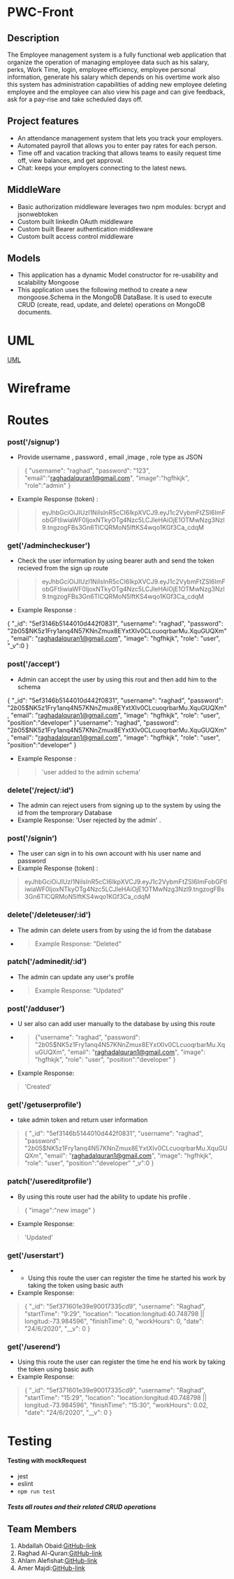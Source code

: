 # PWC-Front
## Description
The Employee management system is a fully functional web application that
 organize the operation of managing employee data such as his salary, perks, Work Time, login,
 employee efficiency, employee personal information, generate his salary which depends on his overtime work also this system has
 administration capabilities of adding new employee deleting employee and the employee can also view his page
 and can give feedback, ask for a pay-rise and take scheduled days off.
## Project features
- An attendance management system that lets you track your employers.
- Automated payroll that allows you to enter pay rates for each person.
- Time off and vacation tracking that allows teams to easily request time off, view balances, and get approval.
- Chat: keeps your employers connecting to the latest news.
## MiddleWare
- Basic authorization middleware leverages two npm modules: bcrypt and jsonwebtoken
- Custom built linkedIn OAuth middleware
- Custom built Bearer authentication middleware
- Custom built access control middleware
## Models
- This application has a dynamic Model constructor for re-usability and scalability
Mongoose
- This application uses the following method to create a new mongoose.Schema in the MongoDB DataBase. It is used to execute CRUD (create, read, update, and delete) operations on MongoDB documents.
 # UML
 [UML](../../../assest/UML.png)
 # Wireframe
 <!-- [Wireframe]() -->
# Routes
### post('/signup')
* Provide username , password , email ,image , role type as JSON
>
>{
"username": "raghad",
"password": "123",
"email":"raghadalquran1@gmail.com",
"image":"hgfhkjk",
"role":"admin"
}
* Example Response (token) :
>> eyJhbGciOiJIUzI1NiIsInR5cCI6IkpXVCJ9.eyJ1c2VybmFtZSI6ImFobGFtIiwiaWF0IjoxNTkyOTg4Nzc5LCJleHAiOjE1OTMwNzg3Nzl9.tngzogFBs3Gn6TlCQRMoN5IftKS4wqo1KGf3Ca_cdqM
### get('/admincheckuser')
* Check the user information by using bearer auth and send the token recieved from the sign up route
>> eyJhbGciOiJIUzI1NiIsInR5cCI6IkpXVCJ9.eyJ1c2VybmFtZSI6ImFobGFtIiwiaWF0IjoxNTkyOTg4Nzc5LCJleHAiOjE1OTMwNzg3Nzl9.tngzogFBs3Gn6TlCQRMoN5IftKS4wqo1KGf3Ca_cdqM
*  Example Response  :
>
{
"_id": "5ef3146b5144010d442f0831",
 "username": "raghad",
"password": "$2b$05$NK5z1Fry1anq4N57KNnZmux8EYxtXIv0CLcuoqrbarMu.XquGUQXm",
"email": "raghadalquran1@gmail.com",
"image": "hgfhkjk",
"role": "user",
"_v":0
 }
### post('/accept')
* Admin can accept the user by using this rout and then add him to the schema
>
{
"_id": "5ef3146b5144010d442f0831",
 "username": "raghad",
"password": "$2b$05$NK5z1Fry1anq4N57KNnZmux8EYxtXIv0CLcuoqrbarMu.XquGUQXm",
"email": "raghadalquran1@gmail.com",
"image": "hgfhkjk",
"role": "user",
"position":"developer"
 }"username": "raghad",
"password": "$2b$05$NK5z1Fry1anq4N57KNnZmux8EYxtXIv0CLcuoqrbarMu.XquGUQXm",
"email": "raghadalquran1@gmail.com",
"image": "hgfhkjk",
"role": "user",
"position":"developer"
 }
 *  Example Response :
 >> 'user added to the admin schema'
### delete('/reject/:id')
* The admin can reject users from signing up to the system by using the id from the temprorary Database
* Example Response: 'User rejected by the admin' .
### post('/signin')
* The user can sign in to his own account with his user name and password
*  Example Response (token) :
> eyJhbGciOiJIUzI1NiIsInR5cCI6IkpXVCJ9.eyJ1c2VybmFtZSI6ImFobGFtIiwiaWF0IjoxNTkyOTg4Nzc5LCJleHAiOjE1OTMwNzg3Nzl9.tngzogFBs3Gn6TlCQRMoN5IftKS4wqo1KGf3Ca_cdqM
### delete('/deleteuser/:id')
* The admin can delete users from by using the id from the database
* > Example Response: "Deleted"
### patch('/adminedit/:id')
* The admin can update any user's profile 
* > Example Response: "Updated"
### post('/adduser')
* U ser also can add user manually to the database by using this route
* >{"username": "raghad",
"password": "$2b$05$NK5z1Fry1anq4N57KNnZmux8EYxtXIv0CLcuoqrbarMu.XquGUQXm",
"email": "raghadalquran1@gmail.com",
"image": "hgfhkjk",
"role": "user",
"position":"developer"
 }
* Example Response:
>'Created'
### get('/getuserprofile')
* take admin token and return user information
> {
"_id": "5ef3146b5144010d442f0831",
 "username": "raghad",
"password": "$2b$05$NK5z1Fry1anq4N57KNnZmux8EYxtXIv0CLcuoqrbarMu.XquGUQXm",
"email": "raghadalquran1@gmail.com",
"image": "hgfhkjk",
"role": "user",
"position":"developer"
"_v":0
 }
### patch('/usereditprofile')
* By using this route user had the ability to update his profile .
>{
    "image":"new image"
}
* Example Response:
>'Updated'
### get('/userstart')
* * Using this route the user can register the time he started his work by taking the token using basic auth
* Example Response:
>{
    "_id": "5ef371601e39e90017335cd9",
    "username": "Raghad",
    "startTime": "9:29",
    "location": "location:longitud:40.748798 || longitud:-73.984596",
    "finishTime": 0,
    "workHours": 0,
    "date": "24/6/2020",
    "__v": 0
}
### get('/userend')
* Using this route the user can register the time he end his work by taking the token using basic auth
* Example Response:
>{
    "_id": "5ef371601e39e90017335cd9",
    "username": "Raghad",
    "startTime": "15:29",
    "location": "location:longitud:40.748798 || longitud:-73.984596",
    "finishTime": "15:30",
    "workHours": 0.02,
    "date": "24/6/2020",
    "__v": 0
}
# Testing
#### Testing with mockRequest
- jest
- eslint
- `npm run test` 
##### Tests all routes and their related CRUD operations
 ## Team Members
 1. Abdallah Obaid:[GitHub-link](https://github.com/Abdallah-Obaid)
 2. Raghad Al-Quran:[GitHub-link](https://github.com/raghadalquran)
 3. Ahlam Alefishat:[GitHub-link](https://github.com/ahlamalefishat96)
 4. Amer Majdi:[GitHub-link](https://github.com/Amer-bit)

